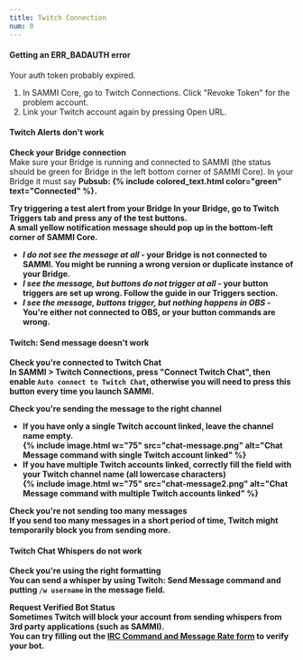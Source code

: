 ```yaml
---
title: Twitch Connection
num: 0
---
```


#### Getting an ERR_BADAUTH error

Your auth token probably expired. 
1. In SAMMI Core, go to Twitch Connections. Click "Revoke Token" for the problem account.
2. Link your Twitch account again by pressing Open URL.

#### Twitch Alerts don't work

**Check your Bridge connection**\
Make sure your Bridge is running and connected to SAMMI (the status should be green for Bridge in the left bottom corner of SAMMI Core).
In your Bridge it must say <strong>Pubsub: {% include colored_text.html color="green" text="Connected" %}<strong>.  

**Try triggering a test alert from your Bridge**
In your Bridge, go to Twitch Triggers tab and press any of the test buttons.\
A small yellow notification message should pop up in the bottom-left corner of SAMMI Core. 

- *I do not see the message at all* - your Bridge is not connected to SAMMI. You might be running a wrong version or duplicate instance of your Bridge. 
- *I see the message, but buttons do not trigger at all* - your button triggers are set up wrong. Follow the guide in our Triggers section.
- *I see the message, buttons trigger, but nothing happens in OBS* - You're either not connected to OBS, or your button commands are wrong.

#### Twitch: Send message doesn't work

**Check you're connected to Twitch Chat**\
In SAMMI > Twitch Connections, press "Connect Twitch Chat", then enable `Auto connect to Twitch Chat`, otherwise you will need to press this button every time you launch SAMMI.

**Check you're sending the message to the right channel**
- If you have only a single Twitch account linked, leave the channel name empty.\
  {% include image.html w="75" src="chat-message.png" alt="Chat Message command with single Twitch account linked" %}
- If you have multiple Twitch accounts linked, correctly fill the field with your Twitch channel name (all lowercase characters)\
  {% include image.html w="75" src="chat-message2.png" alt="Chat Message command with multiple Twitch accounts linked" %}

**Check you're not sending too many messages**\
If you send too many messages in a short period of time, Twitch might temporarily block you from sending more.

#### Twitch Chat Whispers do not work

**Check you're using the right formatting**\
You can send a whisper by using Twitch: Send Message command and putting `/w username` in the message field.

**Request Verified Bot Status**\
Sometimes Twitch will block your account from sending whispers from 3rd party applications (such as SAMMI).\
You can try filling out the [IRC Command and Message Rate form](https://dev.twitch.tv/limit-increase) to verify your bot.
